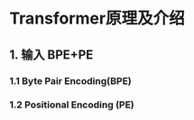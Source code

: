 # Transformer原理及介绍

## 1. 输入 BPE+PE

### 1.1 Byte Pair Encoding(BPE)

### **1.2 Positional Encoding (PE)**
